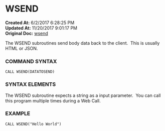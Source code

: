 # WSEND

**Created At:** 6/2/2017 6:28:25 PM  
**Updated At:** 11/20/2017 9:01:17 PM  
**Original Doc:** [wsend](https://docs.jbase.com/34473-docs/wsend)  


The WSEND subroutines send body data back to the client.  This is usually HTML or JSON.

### **COMMAND SYNTAX**

```
CALL WSEND(DATATOSEND)
```

### **SYNTAX ELEMENTS**

The WSEND subroutine expects a string as a input parameter.  You can call this program multiple times during a Web Call.

### EXAMPLE

```
CALL WSEND("Hello World")
```
